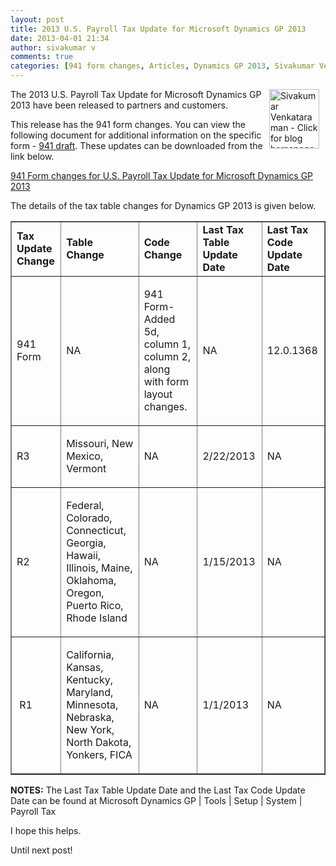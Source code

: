 ```yaml
---
layout: post
title: 2013 U.S. Payroll Tax Update for Microsoft Dynamics GP 2013
date: 2013-04-01 21:34
author: sivakumar v
comments: true
categories: [941 form changes, Articles, Dynamics GP 2013, Sivakumar Venkataraman, U.S. Payroll Tax Update, Uncategorized]
---
```

<p style="text-align: left;"><a title="Sivakumar Venkataraman - Click for blog homepage"><img src="https://microsofttpd.github.io/assets/0871.sivav.jpg" alt="Sivakumar Venkataraman - Click for blog homepage" width="80" height="95" align="right" border="0" hspace="10" /></a>The&nbsp;2013 U.S. Payroll Tax Update for Microsoft Dynamics GP 2013 have been released to partners and customers.</p>
<p>This release has the 941 form changes. You can view the following document for additional information on the specific form -&nbsp;<a title="941 draft" href="http://www.irs.gov/pub/irs-pdf/f941.pdf" target="_blank">941 draft</a>. These updates can be downloaded from the link below.</p>
<p><a title="941 Form changes for U.S. Payroll Tax Update for Microsoft Dynamics GP 2013" href="https://mbs.microsoft.com/customersource/downloads/taxupdates/tugp2013.htm?printpage=false;%20https://mbs.microsoft.com/partnersource/downloads/taxupdates/tugp2013.htm?printpage=false" target="_blank">941 Form changes for U.S. Payroll Tax Update for Microsoft Dynamics GP 2013</a></p>
<p>The details of the tax table changes for Dynamics GP 2013 is given below.</p>
<table border="1" cellspacing="0" cellpadding="3">
<tbody>
<tr>
<td class="header"><strong>Tax Update Change</strong></td>
<td class="header"><strong>Table Change</strong></td>
<td class="header"><strong>Code Change</strong></td>
<td class="header"><strong>Last Tax Table Update Date</strong></td>
<td class="header"><strong>Last Tax Code Update Date</strong></td>
</tr>
<tr>
<td>
<p>941 Form</p>
</td>
<td>
<p>NA</p>
</td>
<td>
<p>941 Form-Added 5d, column 1, column 2, along with form layout changes.</p>
</td>
<td>
<p>NA</p>
</td>
<td>
<p>12.0.1368</p>
</td>
</tr>
<tr>
<td>
<p>R3</p>
</td>
<td>
<p>Missouri, New Mexico, Vermont</p>
</td>
<td>
<p>NA</p>
</td>
<td>
<p>2/22/2013</p>
</td>
<td>
<p>NA</p>
</td>
</tr>
<tr>
<td>
<p>R2</p>
</td>
<td>
<p>Federal, Colorado, Connecticut, Georgia, Hawaii, Illinois, Maine, Oklahoma, Oregon, Puerto Rico, Rhode Island</p>
</td>
<td>
<p>NA</p>
</td>
<td>
<p>1/15/2013</p>
</td>
<td>
<p>NA</p>
</td>
</tr>
<tr>
<td>
<p>&nbsp;R1</p>
</td>
<td>
<p>California, Kansas, Kentucky, Maryland, Minnesota, Nebraska, New York, North Dakota, Yonkers, FICA</p>
</td>
<td>
<p>NA</p>
</td>
<td>
<p>1/1/2013</p>
</td>
<td>
<p>NA</p>
</td>
</tr>
</tbody>
</table>
<p><strong>NOTES:</strong>&nbsp;The Last Tax Table Update Date and the Last Tax Code Update Date can be found at Microsoft Dynamics GP | Tools | Setup | System | Payroll Tax</p>
<p>I hope this helps.&nbsp;</p>
<p>Until next post!</p>
